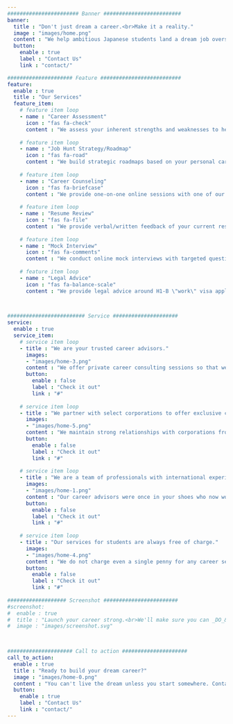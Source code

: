 ```yaml
---
####################### Banner #########################
banner:
  title : "Don't just dream a career.<br>Make it a reality."
  image : "images/home.png"
  content : "We help ambitious Japanese students land a dream job overseas.<br>It's much easier to dream a career than to live in it, so we are here to help you _DO_&nbsp; what it takes to get there."
  button:
    enable : true
    label : "Contact Us"
    link : "contact/"

##################### Feature ##########################
feature:
  enable : true
  title : "Our Services"
  feature_item:
    # feature item loop
    - name : "Career Assessment"
      icon : "fas fa-check"
      content : "We assess your inherent strengths and weaknesses to help you identify professions and career paths that naturally suite your innate abilities."
      
    # feature item loop
    - name : "Job Hunt Strategy/Roadmap"
      icon : "fas fa-road"
      content : "We build strategic roadmaps based on your personal career goal to guide you what steps you need to take now until you secure your dream job."
      
    # feature item loop
    - name : "Career Counseling"
      icon : "fas fa-briefcase"
      content : "We provide one-on-one online sessions with one of our career professionals to go over any questions/concerns you may have with the job search process."
      
    # feature item loop
    - name : "Resume Review"
      icon : "fas fa-file"
      content : "We provide verbal/written feedback of your current resume to make sure it stands out from the rest of the crowd."
      
    # feature item loop
    - name : "Mock Interview"
      icon : "fas fa-comments"
      content : "We conduct online mock interviews with targeted questions to help you brush up your interview responses."
      
    # feature item loop
    - name : "Legal Advice"
      icon : "fas fa-balance-scale"
      content : "We provide legal advice around H1-B \"work\" visa application process (U.S. only - legal advice provided by our certified lawyers)."
      


######################### Service #####################
service:
  enable : true
  service_item:
    # service item loop
    - title : "We are your trusted career advisors."
      images:
      - "images/home-3.png"
      content : "We offer private career consulting sessions so that we can have honest discussions about your career and how to make it happen. Your information is strictly confidential with us."
      button:
        enable : false
        label : "Check it out"
        link : "#"
        
    # service item loop
    - title : "We partner with select corporations to offer exclusive career opportunities."
      images:
      - "images/home-5.png"
      content : "We maintain strong relationships with corporations from various industries who are looking for multilingual talent. You will have access to exclusive offers through our existing relationships."
      button:
        enable : false
        label : "Check it out"
        link : "#"
        
    # service item loop
    - title : "We are a team of professionals with international experience."
      images:
      - "images/home-1.png"
      content : "Our career advisors were once in your shoes who now work globally. We know the best way to your dream career since we have already done it ourselves."
      button:
        enable : false
        label : "Check it out"
        link : "#"
        
    # service item loop
    - title : "Our services for students are always free of charge."
      images:
      - "images/home-4.png"
      content : "We do not charge even a single penny for any career services we provide to our student clients. We want you to dedicate your time searching for your dream career instead of worrying about how to fund the search."
      button:
        enable : false
        label : "Check it out"
        link : "#"
        
################### Screenshot ########################
#screenshot:
#  enable : true
#  title : "Launch your career strong.<br>We'll make sure you can _DO_&nbsp; it."
#  image : "images/screenshot.svg"

  

##################### Call to action #####################
call_to_action:
  enable : true
  title : "Ready to build your dream career?"
  image : "images/home-0.png"
  content : "You can't live the dream unless you start somewhere. Contact us and take your first step towards your dream career."
  button:
    enable : true
    label : "Contact Us"
    link : "contact/"
---
```


